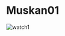 # Muskan01
![watch1](https://user-images.githubusercontent.com/89383184/131108847-d10f5184-de80-457e-ad6d-6a48fcbb130e.jpg)
